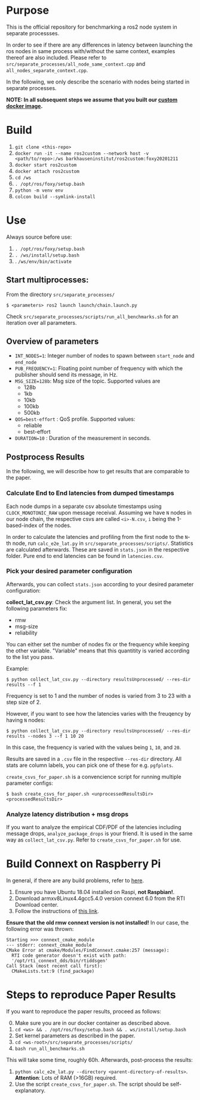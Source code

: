 # Purpose

This is the official repository for benchmarking a ros2 node system in separate processses.

In order to see if there are any differences in latency between launching the ros nodes in same process with/without the same context, examples thereof are also included.
Please refer to `src/separate_processes/all_node_same_context.cpp` and `all_nodes_separate_context.cpp`.

In the following, we only describe the scenario with nodes being started in separate processes.

**NOTE: In all subsequent steps we assume that you built our [custom docker image](https://github.com/Barkhausen-Institut/ros2_latency_evaluation_docker).**

# Build

1. `git clone <this-repo>`
2. `docker run -it --name ros2custom --network host -v <path/to/repo>:/ws barkhauseninstitut/ros2custom:foxy20201211`
3. `docker start ros2custom`
4. `docker attach ros2custom`
5. `cd /ws`
6. `. /opt/ros/foxy/setup.bash`
7. `python -m venv env`
8. `colcon build --symlink-install`

# Use

Always source before use:

1. `. /opt/ros/foxy/setup.bash`
2. `. /ws/install/setup.bash`
3. . `/ws/env/bin/activate`

## Start multiprocesses:
From the directory `src/separate_processes/`

```console
$ <parameters> ros2 launch launch/chain.launch.py
```

Check `src/separate_processes/scripts/run_all_benchmarks.sh` for an iteration over all parameters.

##  Overview of parameters

- `INT_NODES=1`: Integer number of nodes to spawn between `start_node` and `end_node`
- `PUB_FREQUENCY=1`: Floating point number of frequency with which the publisher should send its message, in Hz.
- `MSG_SIZE=128b`: Msg size of the topic. Supported values are
  - 128b
  - 1kb
  - 10kb
  - 100kb
  - 500kb
- `QOS=best-effort` : QoS profile. Supported values:
  - reliable
  - best-effort
- `DURATION=10` : Duration of the measurement in seconds.

## Postprocess Results

In the following, we will describe how to get results that are comparable to the paper.

### Calculate End to End latencies from dumped timestamps

Each node dumps in a separate csv absolute timestamps using `CLOCK_MONOTONIC_RAW` upon message receival. Assuming we have `N` nodes in our node chain, the respective csvs are called `<i>-N.csv`, `i` being the 1-based-index of the nodes.

In order to calculate the latencies and profiling from the first node to the `N`-th node, run `calc_e2e_lat.py` in `src/separate_processes/scripts/`. Statistics are calculated afterwards. These are saved in `stats.json` in the respective folder. Pure end to end latencies can be found in `latencies.csv`.

### Pick your desired parameter configuration

Afterwards, you can collect `stats.json` according to your desired parameter configuration:

**collect_lat_csv.py**: Check the argument list. In general, you set the following parameters fix:
- rmw
- msg-size
- reliability

You can either set the number of nodes fix or the frequency while keeping the other variable. "Variable" means that this quantitity is varied according to the list you pass.

Example:

```console
$ python collect_lat_csv.py --directory resultsUnprocessed/ --res-dir results --f 1
```

Frequency is set to 1 and the number of nodes is varied from 3 to 23 with a step size of 2.

However, if you want to see how the latencies varies with the freuqency by having `N` nodes:

```console
$ python collect_lat_csv.py --directory resultsUnprocessed/ --res-dir results --nodes 3 --f 1 10 20
```

In this case, the frequency is varied with the values being `1`, `10`, and `20`.

Results are saved in a `.csv` file in the respective `--res-dir` directory. All stats are column labels, you can pick one of these for e.g. `pgfplots`.

`create_csvs_for_paper.sh` is a convencience script for running multiple parameter configs:

```console
$ bash create_csvs_for_paper.sh <unprocessedResultsDir> <processedResultsDir>
```

### Analyze latency distribution + msg drops

If you want to analyze the empirical CDF/PDF of the latencies including message drops, `analyze_package_drops` is your friend. It is used in the same way as `collect_lat_csv.py`. Refer to `create_csvs_for_paper.sh` for use.

# Build Connext on Raspberry Pi

In general, if there are any build problems, refer to [here](https://github.com/ros2/rmw_connextdds/issues/10#issuecomment-800513412).

1. Ensure you have Ubuntu 18.04 installed on Raspi, **not Raspbian!**.
2. Download armxv8Linux4.4gcc5.4.0 version connext 6.0 from the RTI Download center. 
3. Follow the instructions of [this link](https://github.com/ros2/rmw_connextdds/issues/10#issuecomment-800513412).

**Ensure that the old rmw connext version is not installed!** In our case, the following error was thrown:

```console
Starting >>> connext_cmake_module
--- stderr: connext_cmake_module
CMake Error at cmake/Modules/FindConnext.cmake:257 (message):
  RTI code generator doesn't exist with path:
  '/opt/rti_connext_dds/bin/rtiddsgen'
Call Stack (most recent call first):
  CMakeLists.txt:9 (find_package)
```

# Steps to reproduce Paper Results

If you want to reproduce the paper results, proceed as follows:

0. Make sure you are in our docker container as described above.
1. `cd <ws> && . /opt/ros/foxy/setup.bash && . ws/install/setup.bash`
2. Set kernel parameters as described in the paper.
3. `cd <ws-root>/src/separate_processes/scripts/`
4. `bash run_all_benchmarks.sh`

This will take some time, roughly 60h.
Afterwards, post-process the results:

1. `python calc_e2e_lat.py --directory <parent-directory-of-results>`. **Attention**: Lots of RAM (>16GB) required.
2. Use the script `create_csvs_for_paper.sh`. The script should be self-explanatory.
